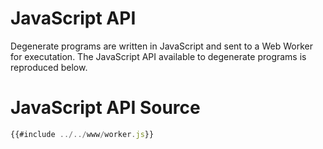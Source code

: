 # JavaScript API

Degenerate programs are written in JavaScript and sent to a Web Worker for
executation. The JavaScript API available to degenerate programs is reproduced
below.

# JavaScript API Source

```javascript
{{#include ../../www/worker.js}}
```
